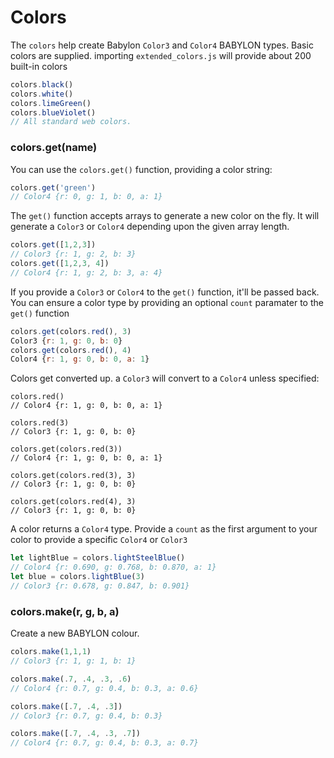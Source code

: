 # Colors

The `colors` help create Babylon `Color3` and `Color4` BABYLON types. Basic colors are supplied. importing `extended_colors.js` will provide about 200 built-in colors

```js
colors.black()
colors.white()
colors.limeGreen()
colors.blueViolet()
// All standard web colors.
```

### colors.get(name)

You can use the `colors.get()` function, providing a color string:

```js
colors.get('green')
// Color4 {r: 0, g: 1, b: 0, a: 1}
```
The `get()` function accepts arrays to generate a new color on the fly. It will generate a `Color3` or `Color4` depending upon the given array length.

```js
colors.get([1,2,3])
// Color3 {r: 1, g: 2, b: 3}
colors.get([1,2,3, 4])
// Color4 {r: 1, g: 2, b: 3, a: 4}
```

If you provide a `Color3` or `Color4` to the `get()` function, it'll be passed back. You can ensure a color type by providing an optional `count` paramater to the `get()` function

```js
colors.get(colors.red(), 3)
Color3 {r: 1, g: 0, b: 0}
colors.get(colors.red(), 4)
Color4 {r: 1, g: 0, b: 0, a: 1}
```

Colors get converted up. a `Color3` will convert to a `Color4` unless specified:

```
colors.red()
// Color4 {r: 1, g: 0, b: 0, a: 1}

colors.red(3)
// Color3 {r: 1, g: 0, b: 0}

colors.get(colors.red(3))
// Color4 {r: 1, g: 0, b: 0, a: 1}

colors.get(colors.red(3), 3)
// Color3 {r: 1, g: 0, b: 0}

colors.get(colors.red(4), 3)
// Color3 {r: 1, g: 0, b: 0}
```

A color returns a `Color4` type. Provide a `count` as the first argument to your color to provide a specific `Color4` or `Color3`

```js
let lightBlue = colors.lightSteelBlue()
// Color4 {r: 0.690, g: 0.768, b: 0.870, a: 1}
let blue = colors.lightBlue(3)
// Color3 {r: 0.678, g: 0.847, b: 0.901}
```

### colors.make(r, g, b, a)

Create a new BABYLON colour.

```js
colors.make(1,1,1)
// Color3 {r: 1, g: 1, b: 1}

colors.make(.7, .4, .3, .6)
// Color4 {r: 0.7, g: 0.4, b: 0.3, a: 0.6}

colors.make([.7, .4, .3])
// Color3 {r: 0.7, g: 0.4, b: 0.3}

colors.make([.7, .4, .3, .7])
// Color4 {r: 0.7, g: 0.4, b: 0.3, a: 0.7}
```

